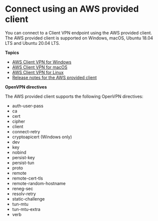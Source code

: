 # Connect using an AWS provided client<a name="connect-aws-client-vpn-connect"></a>

You can connect to a Client VPN endpoint using the AWS provided client\. The AWS provided client is supported on Windows, macOS, Ubuntu 18\.04 LTS and Ubuntu 20\.04 LTS\.

**Topics**
+ [AWS Client VPN for Windows](client-vpn-connect-windows.md)
+ [AWS Client VPN for macOS](client-vpn-connect-macos.md)
+ [AWS Client VPN for Linux](client-vpn-connect-linux.md)
+ [Release notes for the AWS provided client](release-notes.md)

**OpenVPN directives**

The AWS provided client supports the following OpenVPN directives:
+ auth\-user\-pass
+ ca
+ cert
+ cipher
+ client
+ connect\-retry
+ cryptoapicert \(Windows only\)
+ dev
+ key
+ nobind
+ persist\-key
+ persist\-tun
+ proto
+ remote
+ remote\-cert\-tls
+ remote\-random\-hostname
+ reneg\-sec
+ resolv\-retry
+ static\-challenge
+ tun\-mtu
+ tun\-mtu\-extra
+ verb
